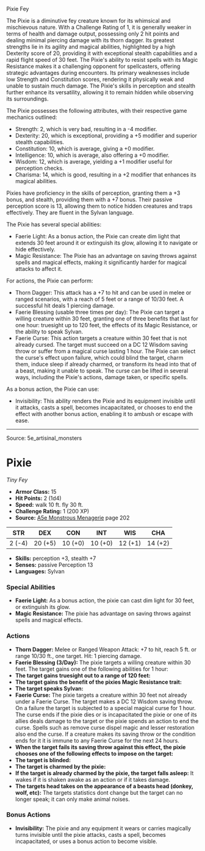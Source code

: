 <MonsterName/>Pixie</MonsterName>
<CreatureType/>Fey</CreatureType>

<summary>The Pixie is a diminutive fey creature known for its whimsical and mischievous nature. With a Challenge Rating of 1, it is generally weaker in terms of health and damage output, possessing only 2 hit points and dealing minimal piercing damage with its thorn dagger. Its greatest strengths lie in its agility and magical abilities, highlighted by a high Dexterity score of 20, providing it with exceptional stealth capabilities and a rapid flight speed of 30 feet. The Pixie's ability to resist spells with its Magic Resistance makes it a challenging opponent for spellcasters, offering strategic advantages during encounters. Its primary weaknesses include low Strength and Constitution scores, rendering it physically weak and unable to sustain much damage. The Pixie's skills in perception and stealth further enhance its versatility, allowing it to remain hidden while observing its surroundings.</summary>

<detail>

The Pixie possesses the following attributes, with their respective game mechanics outlined: 
- Strength: 2, which is very bad, resulting in a -4 modifier. 
- Dexterity: 20, which is exceptional, providing a +5 modifier and superior stealth capabilities.
- Constitution: 10, which is average, giving a +0 modifier. 
- Intelligence: 10, which is average, also offering a +0 modifier. 
- Wisdom: 12, which is average, yielding a +1 modifier useful for perception checks. 
- Charisma: 14, which is good, resulting in a +2 modifier that enhances its magical abilities.

Pixies have proficiency in the skills of perception, granting them a +3 bonus, and stealth, providing them with a +7 bonus. Their passive perception score is 13, allowing them to notice hidden creatures and traps effectively. They are fluent in the Sylvan language.

The Pixie has several special abilities:
- Faerie Light: As a bonus action, the Pixie can create dim light that extends 30 feet around it or extinguish its glow, allowing it to navigate or hide effectively.
- Magic Resistance: The Pixie has an advantage on saving throws against spells and magical effects, making it significantly harder for magical attacks to affect it.

For actions, the Pixie can perform:
- Thorn Dagger: This attack has a +7 to hit and can be used in melee or ranged scenarios, with a reach of 5 feet or a range of 10/30 feet. A successful hit deals 1 piercing damage.
- Faerie Blessing (usable three times per day): The Pixie can target a willing creature within 30 feet, granting one of three benefits that last for one hour: truesight up to 120 feet, the effects of its Magic Resistance, or the ability to speak Sylvan.
- Faerie Curse: This action targets a creature within 30 feet that is not already cursed. The target must succeed on a DC 12 Wisdom saving throw or suffer from a magical curse lasting 1 hour. The Pixie can select the curse's effect upon failure, which could blind the target, charm them, induce sleep if already charmed, or transform its head into that of a beast, making it unable to speak. The curse can be lifted in several ways, including the Pixie's actions, damage taken, or specific spells.

As a bonus action, the Pixie can use:
- Invisibility: This ability renders the Pixie and its equipment invisible until it attacks, casts a spell, becomes incapacitated, or chooses to end the effect with another bonus action, enabling it to ambush or escape with ease.</detail>



---

Source: 5e_artisinal_monsters

# Pixie

*Tiny* *Fey*

- **Armor Class:** 15
- **Hit Points:** 2 (1d4)
- **Speed:** walk 10 ft. fly 30 ft.
- **Challenge Rating:** 1 (200 XP)
- **Source:** [A5e Monstrous Menagerie](https://enpublishingrpg.com/products/level-up-monstrous-menagerie-a5e) page 202

| STR | DEX | CON | INT | WIS | CHA |
| --- | --- | --- | --- | --- | --- |
| 2 (-4) | 20 (+5) | 10 (+0) | 10 (+0) | 12 (+1) | 14 (+2) |

- **Skills:** perception +3, stealth +7
- **Senses:** passive Perception 13
- **Languages:** Sylvan

### Special Abilities

- **Faerie Light:** As a bonus action, the pixie can cast dim light for 30 feet, or extinguish its glow.
- **Magic Resistance:** The pixie has advantage on saving throws against spells and magical effects.

### Actions

- **Thorn Dagger:** Melee or Ranged Weapon Attack: +7 to hit, reach 5 ft. or range 10/30 ft., one target. Hit: 1 piercing damage.
- **Faerie Blessing (3/Day):** The pixie targets a willing creature within 30 feet. The target gains one of the following abilities for 1 hour:
- **The target gains truesight out to a range of 120 feet:** 
- **The target gains the benefit of the pixies Magic Resistance trait:** 
- **The target speaks Sylvan:** 
- **Faerie Curse:** The pixie targets a creature within 30 feet not already under a Faerie Curse. The target makes a DC 12 Wisdom saving throw. On a failure  the target is subjected to a special magical curse for 1 hour. The curse ends if the pixie dies or is incapacitated  the pixie or one of its allies deals damage to the target  or the pixie spends an action to end the curse. Spells such as remove curse  dispel magic  and lesser restoration also end the curse. If a creature makes its saving throw or the condition ends for it  it is immune to any Faerie Curse for the next 24 hours.
- **When the target fails its saving throw against this effect, the pixie chooses one of the following effects to impose on the target:** 
- **The target is blinded:** 
- **The target is charmed by the pixie:** 
- **If the target is already charmed by the pixie, the target falls asleep:** It wakes if it is shaken awake as an action or if it takes damage.
- **The targets head takes on the appearance of a beasts head (donkey, wolf, etc):** The targets statistics dont change  but the target can no longer speak; it can only make animal noises.

### Bonus Actions

- **Invisibility:** The pixie and any equipment it wears or carries magically turns invisible until the pixie attacks, casts a spell, becomes incapacitated, or uses a bonus action to become visible.




